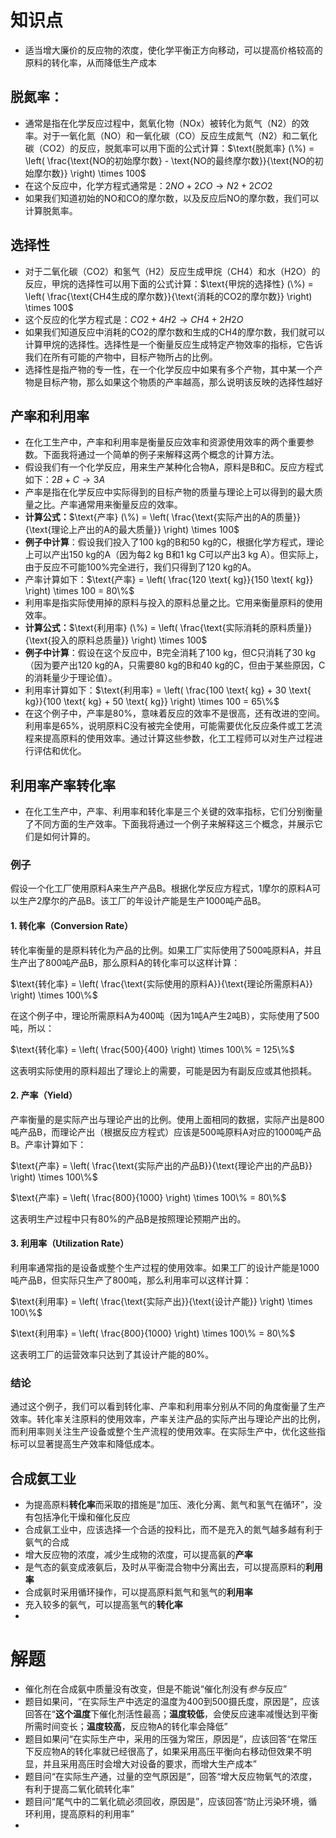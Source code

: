 # 知识点
- 适当增大廉价的反应物的浓度，使化学平衡正方向移动，可以提高价格较高的原料的转化率，从而降低生产成本
## **脱氮率**：
- 通常是指在化学反应过程中，氮氧化物（NOx）被转化为氮气（N2）的效率。对于一氧化氮（NO）和一氧化碳（CO）反应生成氮气（N2）和二氧化碳（CO2）的反应，脱氮率可以用下面的公式计算：$\text{脱氮率} (\%) = \left( \frac{\text{NO的初始摩尔数} - \text{NO的最终摩尔数}}{\text{NO的初始摩尔数}} \right) \times 100$
- 在这个反应中，化学方程式通常是：$2NO + 2CO \rightarrow N2 + 2CO2$
- 如果我们知道初始的NO和CO的摩尔数，以及反应后NO的摩尔数，我们可以计算脱氮率。
## **选择性**
- 对于二氧化碳（CO2）和氢气（H2）反应生成甲烷（CH4）和水（H2O）的反应，甲烷的选择性可以用下面的公式计算：$\text{甲烷的选择性} (\%) = \left( \frac{\text{CH4生成的摩尔数}}{\text{消耗的CO2的摩尔数}} \right) \times 100$
- 这个反应的化学方程式是：$CO2 + 4H2 \rightarrow CH4 + 2H2O$
- 如果我们知道反应中消耗的CO2的摩尔数和生成的CH4的摩尔数，我们就可以计算甲烷的选择性。选择性是一个衡量反应生成特定产物效率的指标，它告诉我们在所有可能的产物中，目标产物所占的比例。
- 选择性是指产物的专一性，在一个化学反应中如果有多个产物，其中某一个产物是目标产物，那么如果这个物质的产率越高，那么说明该反映的选择性越好
## **产率和利用率**
- 在化工生产中，产率和利用率是衡量反应效率和资源使用效率的两个重要参数。下面我将通过一个简单的例子来解释这两个概念的计算方法。
- 假设我们有一个化学反应，用来生产某种化合物A，原料是B和C。反应方程式如下：$2B + C \rightarrow 3A$
- 产率是指在化学反应中实际得到的目标产物的质量与理论上可以得到的最大质量之比。产率通常用来衡量反应的效率。
- **计算公式：**$\text{产率} (\%) = \left( \frac{\text{实际产出的A的质量}}{\text{理论上产出的A的最大质量}} \right) \times 100$
- **例子中计算**：假设我们投入了100 kg的B和50 kg的C，根据化学方程式，理论上可以产出150 kg的A（因为每2 kg B和1 kg C可以产出3 kg A）。但实际上，由于反应不可能100%完全进行，我们只得到了120 kg的A。
- 产率计算如下：$\text{产率} = \left( \frac{120 \text{ kg}}{150 \text{ kg}} \right) \times 100 = 80\%$
- 利用率是指实际使用掉的原料与投入的原料总量之比。它用来衡量原料的使用效率。
- **计算公式：**$\text{利用率} (\%) = \left( \frac{\text{实际消耗的原料质量}}{\text{投入的原料总质量}} \right) \times 100$
- **例子中计算**：假设在这个反应中，B完全消耗了100 kg，但C只消耗了30 kg（因为要产出120 kg的A，只需要80 kg的B和40 kg的C，但由于某些原因，C的消耗量少于理论值）。
- 利用率计算如下：$\text{利用率} = \left( \frac{100 \text{ kg} + 30 \text{ kg}}{100 \text{ kg} + 50 \text{ kg}} \right) \times 100 = 65\%$
- 在这个例子中，产率是80%，意味着反应的效率不是很高，还有改进的空间。利用率是65%，说明原料C没有被完全使用，可能需要优化反应条件或工艺流程来提高原料的使用效率。通过计算这些参数，化工工程师可以对生产过程进行评估和优化。
## 利用率产率转化率
- 在化工生产中，产率、利用率和转化率是三个关键的效率指标，它们分别衡量了不同方面的生产效率。下面我将通过一个例子来解释这三个概念，并展示它们是如何计算的。
### 例子
假设一个化工厂使用原料A来生产产品B。根据化学反应方程式，1摩尔的原料A可以生产2摩尔的产品B。该工厂的年设计产能是生产1000吨产品B。
#### 1. 转化率（Conversion Rate）
转化率衡量的是原料转化为产品的比例。如果工厂实际使用了500吨原料A，并且生产出了800吨产品B，那么原料A的转化率可以这样计算：

$\text{转化率} = \left( \frac{\text{实际使用的原料A}}{\text{理论所需原料A}} \right) \times 100\%$

在这个例子中，理论所需原料A为400吨（因为1吨A产生2吨B），实际使用了500吨，所以：

$\text{转化率} = \left( \frac{500}{400} \right) \times 100\% = 125\%$

这表明实际使用的原料超出了理论上的需要，可能是因为有副反应或其他损耗。

#### 2. 产率（Yield）
产率衡量的是实际产出与理论产出的比例。使用上面相同的数据，实际产出是800吨产品B，而理论产出（根据反应方程式）应该是500吨原料A对应的1000吨产品B。产率计算如下：

$\text{产率} = \left( \frac{\text{实际产出的产品B}}{\text{理论产出的产品B}} \right) \times 100\%$

$\text{产率} = \left( \frac{800}{1000} \right) \times 100\% = 80\%$

这表明生产过程中只有80%的产品B是按照理论预期产出的。

#### 3. 利用率（Utilization Rate）
利用率通常指的是设备或整个生产过程的使用效率。如果工厂的设计产能是1000吨产品B，但实际只生产了800吨，那么利用率可以这样计算：

$\text{利用率} = \left( \frac{\text{实际产出}}{\text{设计产能}} \right) \times 100\%$

$\text{利用率} = \left( \frac{800}{1000} \right) \times 100\% = 80\%$

这表明工厂的运营效率只达到了其设计产能的80%。
### 结论

通过这个例子，我们可以看到转化率、产率和利用率分别从不同的角度衡量了生产效率。转化率关注原料的使用效率，产率关注产品的实际产出与理论产出的比例，而利用率则关注生产设备或整个生产流程的使用效率。在实际生产中，优化这些指标可以显著提高生产效率和降低成本。
## 合成氨工业
- 为提高原料**转化率**而采取的措施是“加压、液化分离、氮气和氢气在循环”，没有包括净化干燥和催化反应
- 合成氨工业中，应该选择一个合适的投料比，而不是充入的氮气越多越有利于氨气的合成
- 增大反应物的浓度，减少生成物的浓度，可以提高氨的**产率**
- 是气态的氨变成液氨后，及时从平衡混合物中分离出去，可以提高原料的**利用率**
- 合成氨时采用循环操作，可以提高原料氮气和氢气的**利用率**
- 充入较多的氨气，可以提高氢气的**转化率**
- 
# 解题
- 催化剂在合成氨中质量没有改变，但是不能说“催化剂没有*参与*反应”
- 题目如果问，“在实际生产中选定的温度为400到500摄氏度，原因是”，应该回答在“**这个温度**下催化剂活性最高；**温度较低**，会使反应速率减慢达到平衡所需时间变长；**温度较高**，反应物A的转化率会降低”
- 题目如果问“在实际生产中，采用的压强为常压，原因是”，应该回答“在常压下反应物A的转化率就已经很高了，如果采用高压平衡向右移动但效果不明显，并且采用高压时会增大对设备的要求，而增大生产成本”
- 题目问“在实际生产通，过量的空气原因是”，回答“增大反应物氧气的浓度，有利于提高二氧化硫转化率”
- 题目问“尾气中的二氧化硫必须回收，原因是”，应该回答“防止污染环境，循环利用，提高原料的利用率”
- 